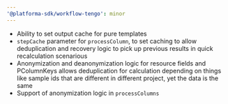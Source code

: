 ```yaml
---
'@platforma-sdk/workflow-tengo': minor
---
```


- Ability to set output cache for pure templates
- `stepCache` parameter for `processColumn`, to set caching to allow deduplication and recovery logic to pick up previous results in quick recalculation scenarious
- Anonymization and deanonymization logic for resource fields and PColumnKeys allows deduplication for calculation depending on things like sample ids that are different in different project, yet the data is the same
- Support of anonymization logic in `processColumns`
